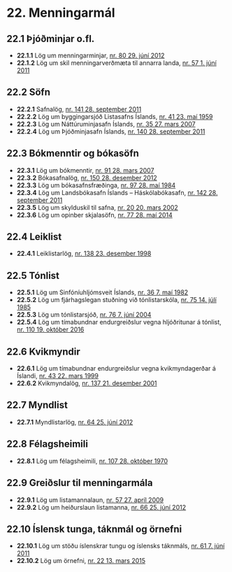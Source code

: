 # 22. Menningarmál

## 22.1 Þjóðminjar o.fl.

* __22.1.1__ Lög um menningarminjar, [nr. 80 29. júní 2012](2012080.md)
* __22.1.2__ Lög um skil menningarverðmæta til annarra landa, [nr. 57 1. júní 2011](2011057.md)

## 22.2 Söfn

* __22.2.1__ Safnalög, [nr. 141 28. september 2011](2011141.md)
* __22.2.2__ Lög um byggingarsjóð Listasafns Íslands, [nr. 41 23. maí 1959](1959041.md)
* __22.2.3__ Lög um Náttúruminjasafn Íslands, [nr. 35 27. mars 2007](2007035.md)
* __22.2.4__ Lög um Þjóðminjasafn Íslands, [nr. 140 28. september 2011](2011140.md)

## 22.3 Bókmenntir og bókasöfn

* __22.3.1__ Lög um bókmenntir, [nr. 91 28. mars 2007](2007091.md)
* __22.3.2__ Bókasafnalög, [nr. 150 28. desember 2012](2012150.md)
* __22.3.3__ Lög um bókasafnsfræðinga, [nr. 97 28. maí 1984](1984097.md)
* __22.3.4__ Lög um Landsbókasafn Íslands – Háskólabókasafn, [nr. 142 28. september 2011](2011142.md)
* __22.3.5__ Lög um skylduskil til safna, [nr. 20 20. mars 2002](2002020.md)
* __22.3.6__ Lög um opinber skjalasöfn, [nr. 77 28. maí 2014](2014077.md)

## 22.4 Leiklist

* __22.4.1__ Leiklistarlög, [nr. 138 23. desember 1998](1998138.md)

## 22.5 Tónlist

* __22.5.1__ Lög um Sinfóníuhljómsveit Íslands, [nr. 36 7. maí 1982](1982036.md)
* __22.5.2__ Lög um fjárhagslegan stuðning við tónlistarskóla, [nr. 75 14. júlí 1985](1985075.md)
* __22.5.3__ Lög um tónlistarsjóð, [nr. 76 7. júní 2004](2004076.md)
* __22.5.4__ Lög um tímabundnar endurgreiðslur vegna hljóðritunar á tónlist, [nr. 110 19. október 2016](2016110.md)

## 22.6 Kvikmyndir

* __22.6.1__ Lög um tímabundnar endurgreiðslur vegna kvikmyndagerðar á Íslandi, [nr. 43 22. mars 1999](1999043.md)
* __22.6.2__ Kvikmyndalög, [nr. 137 21. desember 2001](2001137.md)

## 22.7 Myndlist

* __22.7.1__ Myndlistarlög, [nr. 64 25. júní 2012](2012064.md)

## 22.8 Félagsheimili

* __22.8.1__ Lög um félagsheimili, [nr. 107 28. október 1970](1970107.md)

## 22.9 Greiðslur til menningarmála

* __22.9.1__ Lög um listamannalaun, [nr. 57 27. apríl 2009](2009057.md)
* __22.9.2__ Lög um heiðurslaun listamanna, [nr. 66 25. júní 2012](2012066.md)

## 22.10 Íslensk tunga, táknmál og örnefni

* __22.10.1__ Lög um stöðu íslenskrar tungu og íslensks táknmáls, [nr. 61 7. júní 2011](2011061.md)
* __22.10.2__ Lög um örnefni, [nr. 22 13. mars 2015](2015022.md)

